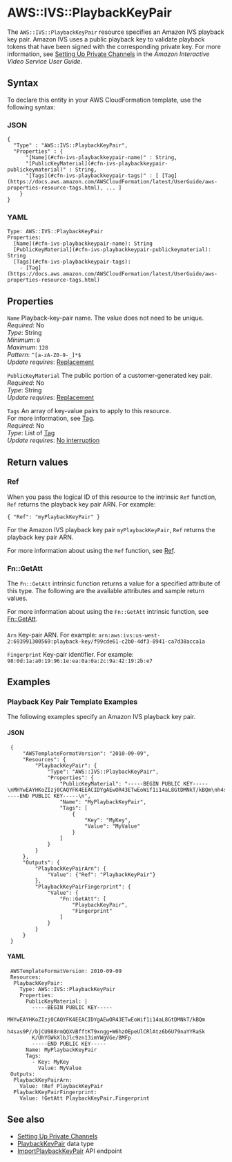 # AWS::IVS::PlaybackKeyPair<a name="aws-resource-ivs-playbackkeypair"></a>

The `AWS::IVS::PlaybackKeyPair` resource specifies an Amazon IVS playback key pair\. Amazon IVS uses a public playback key to validate playback tokens that have been signed with the corresponding private key\. For more information, see [Setting Up Private Channels](https://docs.aws.amazon.com/ivs/latest/userguide/private-channels.html) in the _Amazon Interactive Video Service User Guide_\.

## Syntax<a name="aws-resource-ivs-playbackkeypair-syntax"></a>

To declare this entity in your AWS CloudFormation template, use the following syntax:

### JSON<a name="aws-resource-ivs-playbackkeypair-syntax.json"></a>

```
{
  "Type" : "AWS::IVS::PlaybackKeyPair",
  "Properties" : {
      "[Name](#cfn-ivs-playbackkeypair-name)" : String,
      "[PublicKeyMaterial](#cfn-ivs-playbackkeypair-publickeymaterial)" : String,
      "[Tags](#cfn-ivs-playbackkeypair-tags)" : [ [Tag](https://docs.aws.amazon.com/AWSCloudFormation/latest/UserGuide/aws-properties-resource-tags.html), ... ]
    }
}
```

### YAML<a name="aws-resource-ivs-playbackkeypair-syntax.yaml"></a>

```
Type: AWS::IVS::PlaybackKeyPair
Properties:
  [Name](#cfn-ivs-playbackkeypair-name): String
  [PublicKeyMaterial](#cfn-ivs-playbackkeypair-publickeymaterial): String
  [Tags](#cfn-ivs-playbackkeypair-tags):
    - [Tag](https://docs.aws.amazon.com/AWSCloudFormation/latest/UserGuide/aws-properties-resource-tags.html)
```

## Properties<a name="aws-resource-ivs-playbackkeypair-properties"></a>

`Name` <a name="cfn-ivs-playbackkeypair-name"></a>
Playback\-key\-pair name\. The value does not need to be unique\.  
_Required_: No  
_Type_: String  
_Minimum_: `0`  
_Maximum_: `128`  
_Pattern_: `^[a-zA-Z0-9-_]*$`  
_Update requires_: [Replacement](https://docs.aws.amazon.com/AWSCloudFormation/latest/UserGuide/using-cfn-updating-stacks-update-behaviors.html#update-replacement)

`PublicKeyMaterial` <a name="cfn-ivs-playbackkeypair-publickeymaterial"></a>
The public portion of a customer\-generated key pair\.  
_Required_: No  
_Type_: String  
_Update requires_: [Replacement](https://docs.aws.amazon.com/AWSCloudFormation/latest/UserGuide/using-cfn-updating-stacks-update-behaviors.html#update-replacement)

`Tags` <a name="cfn-ivs-playbackkeypair-tags"></a>
An array of key\-value pairs to apply to this resource\.  
For more information, see [Tag](https://docs.aws.amazon.com/AWSCloudFormation/latest/UserGuide/aws-properties-resource-tags.html)\.  
_Required_: No  
_Type_: List of [Tag](https://docs.aws.amazon.com/AWSCloudFormation/latest/UserGuide/aws-properties-resource-tags.html)  
_Update requires_: [No interruption](https://docs.aws.amazon.com/AWSCloudFormation/latest/UserGuide/using-cfn-updating-stacks-update-behaviors.html#update-no-interrupt)

## Return values<a name="aws-resource-ivs-playbackkeypair-return-values"></a>

### Ref<a name="aws-resource-ivs-playbackkeypair-return-values-ref"></a>

When you pass the logical ID of this resource to the intrinsic `Ref` function, `Ref` returns the playback key pair ARN\. For example:

`{ "Ref": "myPlaybackKeyPair" }`

For the Amazon IVS playback key pair `myPlaybackKeyPair`, `Ref` returns the playback key pair ARN\.

For more information about using the `Ref` function, see [Ref](https://docs.aws.amazon.com/AWSCloudFormation/latest/UserGuide/intrinsic-function-reference-ref.html)\.

### Fn::GetAtt<a name="aws-resource-ivs-playbackkeypair-return-values-fn--getatt"></a>

The `Fn::GetAtt` intrinsic function returns a value for a specified attribute of this type\. The following are the available attributes and sample return values\.

For more information about using the `Fn::GetAtt` intrinsic function, see [Fn::GetAtt](https://docs.aws.amazon.com/AWSCloudFormation/latest/UserGuide/intrinsic-function-reference-getatt.html)\.

#### <a name="aws-resource-ivs-playbackkeypair-return-values-fn--getatt-fn--getatt"></a>

`Arn` <a name="Arn-fn::getatt"></a>
Key\-pair ARN\. For example: `arn:aws:ivs:us-west-2:693991300569:playback-key/f99cde61-c2b0-4df3-8941-ca7d38acca1a`

`Fingerprint` <a name="Fingerprint-fn::getatt"></a>
Key\-pair identifier\. For example: `98:0d:1a:a0:19:96:1e:ea:0a:0a:2c:9a:42:19:2b:e7`

## Examples<a name="aws-resource-ivs-playbackkeypair--examples"></a>

### Playback Key Pair Template Examples<a name="aws-resource-ivs-playbackkeypair--examples--Playback_Key_Pair_Template_Examples"></a>

The following examples specify an Amazon IVS playback key pair\.

#### JSON<a name="aws-resource-ivs-playbackkeypair--examples--Playback_Key_Pair_Template_Examples--json"></a>

```
 {
     "AWSTemplateFormatVersion": "2010-09-09",
     "Resources": {
         "PlaybackKeyPair": {
             "Type": "AWS::IVS::PlaybackKeyPair",
             "Properties": {
                 "PublicKeyMaterial": "-----BEGIN PUBLIC KEY-----\nMHYwEAYHKoZIzj0CAQYFK4EEACIDYgAEwOR43ETwEoWif1i14aL8GtDMNkT/kBQm\nh4sas9P//bjCU988rmQQXVBfftKT9xngg+W6hzOEpeUlCRlAtz6b6U79naYYRaSk\nK/UhYGWkXlbJlc9zn13imYWgVGe/BMFp\n-----END PUBLIC KEY-----\n",
                 "Name": "MyPlaybackKeyPair",
                 "Tags": [
                     {
                         "Key": "MyKey",
                         "Value": "MyValue"
                     }
                 ]
             }
         }
     },
     "Outputs": {
         "PlaybackKeyPairArn": {
             "Value": {"Ref": "PlaybackKeyPair"}
         },
         "PlaybackKeyPairFingerprint": {
             "Value": {
                 "Fn::GetAtt": [
                     "PlaybackKeyPair",
                     "Fingerprint"
                 ]
             }
         }
     }
 }
```

#### YAML<a name="aws-resource-ivs-playbackkeypair--examples--Playback_Key_Pair_Template_Examples--yaml"></a>

```
 AWSTemplateFormatVersion: 2010-09-09
 Resources:
  PlaybackKeyPair:
    Type: AWS::IVS::PlaybackKeyPair
    Properties:
      PublicKeyMaterial: |
        -----BEGIN PUBLIC KEY-----
        MHYwEAYHKoZIzj0CAQYFK4EEACIDYgAEwOR43ETwEoWif1i14aL8GtDMNkT/kBQm
        h4sas9P//bjCU988rmQQXVBfftKT9xngg+W6hzOEpeUlCRlAtz6b6U79naYYRaSk
        K/UhYGWkXlbJlc9zn13imYWgVGe/BMFp
        -----END PUBLIC KEY-----
      Name: MyPlaybackKeyPair
      Tags:
        - Key: MyKey
          Value: MyValue
 Outputs:
  PlaybackKeyPairArn:
    Value: !Ref PlaybackKeyPair
  PlaybackKeyPairFingerprint:
    Value: !GetAtt PlaybackKeyPair.Fingerprint
```

## See also<a name="aws-resource-ivs-playbackkeypair--seealso"></a>

- [Setting Up Private Channels](https://docs.aws.amazon.com/ivs/latest/userguide/private-channels.html)
- [PlaybackKeyPair](https://docs.aws.amazon.com/ivs/latest/APIReference/API_PlaybackKeyPair.html) data type
- [ImportPlaybackKeyPair](https://docs.aws.amazon.com/ivs/latest/APIReference/API_ImportPlaybackKeyPair.html) API endpoint
